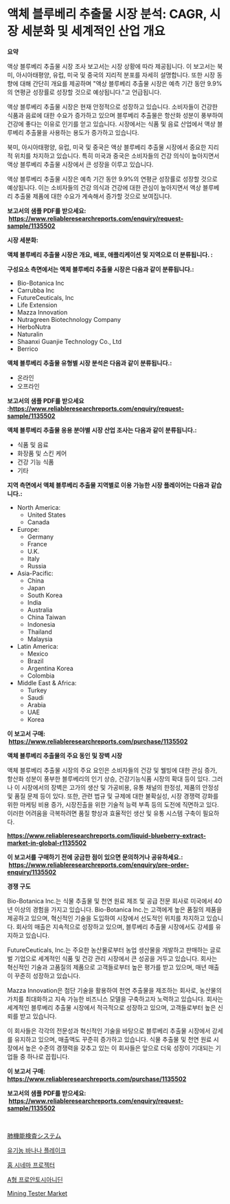 <p><h1>액체 블루베리 추출물 시장 분석: CAGR, 시장 세분화 및 세계적인 산업 개요</h1></p><p><strong>요약</strong></p>
<p><p>액상 블루베리 추출물 시장 조사 보고서는 시장 상황에 따라 제공됩니다. 이 보고서는 북미, 아시아태평양, 유럽, 미국 및 중국의 지리적 분포를 자세히 설명합니다. 또한 시장 동향에 대해 간단히 개요를 제공하며 "액상 블루베리 추출물 시장은 예측 기간 동안 9.9%의 연평균 성장률로 성장할 것으로 예상됩니다."고 언급됩니다.</p><p>액상 블루베리 추출물 시장은 현재 안정적으로 성장하고 있습니다. 소비자들이 건강한 식품과 음료에 대한 수요가 증가하고 있으며 블루베리 추출물은 항산화 성분이 풍부하여 건강에 좋다는 이유로 인기를 얻고 있습니다. 시장에서는 식품 및 음료 산업에서 액상 블루베리 추출물을 사용하는 용도가 증가하고 있습니다.</p><p>북미, 아시아태평양, 유럽, 미국 및 중국은 액상 블루베리 추출물 시장에서 중요한 지리적 위치를 차지하고 있습니다. 특히 미국과 중국은 소비자들의 건강 의식이 높아지면서 액상 블루베리 추출물 시장에서 큰 성장을 이루고 있습니다.</p><p>액상 블루베리 추출물 시장은 예측 기간 동안 9.9%의 연평균 성장률로 성장할 것으로 예상됩니다. 이는 소비자들의 건강 의식과 건강에 대한 관심이 높아지면서 액상 블루베리 추출물 제품에 대한 수요가 계속해서 증가할 것으로 보여집니다.</p></p>
<p><strong>보고서의 샘플 PDF를 받으세요: &nbsp;<a href="https://www.reliableresearchreports.com/enquiry/request-sample/1135502">https://www.reliableresearchreports.com/enquiry/request-sample/1135502</a></strong></p>
<p><strong>시장 세분화:</strong></p>
<p><strong> 액체 블루베리 추출물 시장은 개요, 배포, 애플리케이션 및 지역으로 더 분류됩니다. :</strong></p>
<p><strong>구성요소 측면에서는 액체 블루베리 추출물 시장은 다음과 같이 분류됩니다.:</strong></p>
<p><ul><li>Bio-Botanica Inc</li><li>Carrubba Inc</li><li>FutureCeuticals, Inc</li><li>Life Extension</li><li>Mazza Innovation</li><li>Nutragreen Biotechnology Company</li><li>HerboNutra</li><li>Naturalin</li><li>Shaanxi Guanjie Technology Co., Ltd</li><li>Berrico</li></ul></p>
<p><strong> 액체 블루베리 추출물 유형별 시장 분석은 다음과 같이 분류됩니다.:</strong></p>
<p><ul><li>온라인</li><li>오프라인</li></ul></p>
<p><strong>보고서의 샘플 PDF를 받으세요 :<a href="https://www.reliableresearchreports.com/enquiry/request-sample/1135502">https://www.reliableresearchreports.com/enquiry/request-sample/1135502</a></strong></p>
<p><strong> 액체 블루베리 추출물 응용 분야별 시장 산업 조사는 다음과 같이 분류됩니다.:</strong></p>
<p><ul><li>식품 및 음료</li><li>화장품 및 스킨 케어</li><li>건강 기능 식품</li><li>기타</li></ul></p>
<p><strong>지역 측면에서 액체 블루베리 추출물 지역별로 이용 가능한 시장 플레이어는 다음과 같습니다.:</strong></p>
<p><ul>
    <li>
        North America:
        <ul>
            <li>United States</li>
            <li>Canada</li>
        </ul>
    </li>
    <li>
        Europe:
        <ul>
            <li>Germany</li>
            <li>France</li>
            <li>U.K.</li>
            <li>Italy</li>
            <li>Russia</li>
        </ul>
    </li>
    <li>
        Asia-Pacific:
        <ul>
            <li>China</li>
            <li>Japan</li>
            <li>South Korea</li>
            <li>India</li>
            <li>Australia</li>
            <li>China Taiwan</li>
            <li>Indonesia</li>
            <li>Thailand</li>
            <li>Malaysia</li>
        </ul>
    </li>
    <li>
        Latin America:
        <ul>
            <li>Mexico</li>
            <li>Brazil</li>
            <li>Argentina Korea</li>
            <li>Colombia</li>
        </ul>
    </li>
    <li>
        Middle East & Africa:
        <ul>
            <li>Turkey</li>
            <li>Saudi</li>
            <li>Arabia</li>
            <li>UAE</li>
            <li>Korea</li>
        </ul>
    </li>
    </ul></p>
<p><strong>이 보고서 구매: &nbsp;<a href="https://www.reliableresearchreports.com/purchase/1135502">https://www.reliableresearchreports.com/purchase/1135502</a></strong></p>
<p><strong>액체 블루베리 추출물의 주요 동인 및 장벽 시장</strong></p>
<p><p>액체 블루베리 추출물 시장의 주요 요인은 소비자들의 건강 및 웰빙에 대한 관심 증가, 항산화 성분이 풍부한 블루베리의 인기 상승, 건강기능식품 시장의 확대 등이 있다. 그러나 이 시장에서의 장벽은 고가의 생산 및 가공비용, 유통 채널의 한정성, 제품의 안정성 및 품질 문제 등이 있다. 또한, 관련 법규 및 규제에 대한 불확실성, 시장 경쟁력 강화를 위한 마케팅 비용 증가, 시장진출을 위한 기술적 능력 부족 등의 도전에 직면하고 있다. 이러한 어려움을 극복하려면 품질 향상과 효율적인 생산 및 유통 시스템 구축이 필요하다.</p></p>
<p><strong><a href="https://www.reliableresearchreports.com/liquid-blueberry-extract-market-in-global-r1135502">https://www.reliableresearchreports.com/liquid-blueberry-extract-market-in-global-r1135502</a></strong></p>
<p><strong>이 보고서를 구매하기 전에 궁금한 점이 있으면 문의하거나 공유하세요.: &nbsp;<a href="https://www.reliableresearchreports.com/enquiry/pre-order-enquiry/1135502">https://www.reliableresearchreports.com/enquiry/pre-order-enquiry/1135502</a></strong></p>
<p><strong>경쟁 구도</strong></p>
<p><p>Bio-Botanica Inc.는 식물 추출물 및 천연 원료 제조 및 공급 전문 회사로 미국에서 40년 이상의 경험을 가지고 있습니다. Bio-Botanica Inc.는 고객에게 높은 품질의 제품을 제공하고 있으며, 혁신적인 기술을 도입하여 시장에서 선도적인 위치를 차지하고 있습니다. 회사의 매출은 지속적으로 성장하고 있으며, 블루베리 추출물 시장에서도 강세를 유지하고 있습니다.</p><p>FutureCeuticals, Inc.는 주요한 농산물로부터 농업 생산물을 개발하고 판매하는 글로벌 기업으로 세계적인 식품 및 건강 관리 시장에서 큰 성공을 거두고 있습니다. 회사는 혁신적인 기술과 고품질의 제품으로 고객들로부터 높은 평가를 받고 있으며, 매년 매출이 꾸준히 성장하고 있습니다.</p><p>Mazza Innovation은 첨단 기술을 활용하여 천연 추출물을 제조하는 회사로, 농산물의 가치를 최대화하고 지속 가능한 비즈니스 모델을 구축하고자 노력하고 있습니다. 회사는 세계적인 블루베리 추출물 시장에서 적극적으로 성장하고 있으며, 고객들로부터 높은 신뢰를 받고 있습니다.</p><p>이 회사들은 각각의 전문성과 혁신적인 기술을 바탕으로 블루베리 추출물 시장에서 강세를 유지하고 있으며, 매출액도 꾸준히 증가하고 있습니다. 식물 추출물 및 천연 원료 시장에서 높은 수준의 경쟁력을 갖추고 있는 이 회사들은 앞으로 더욱 성장이 기대되는 기업들 중 하나로 꼽힙니다.</p></p>
<p><strong>이 보고서 구매: &nbsp; <a href="https://www.reliableresearchreports.com/purchase/1135502">https://www.reliableresearchreports.com/purchase/1135502</a></strong></p>
<p><strong>보고서의 샘플 PDF를 받으세요: &nbsp;<a href="https://www.reliableresearchreports.com/enquiry/request-sample/1135502">https://www.reliableresearchreports.com/enquiry/request-sample/1135502</a></strong><strong></strong></p>
<p>&nbsp;</p>
<p><p><a href="https://github.com/lrlmopnhwd79300/Market-Research-Report-List-1/blob/main/999563429039.md">肺機能検査システム</a></p><p><a href="https://github.com/vsckjg50460/Market-Research-Report-List-1/blob/main/583655826718.md">유기농 바나나 플레이크</a></p><p><a href="https://medium.com/@stuartstehr2022/%ED%99%88-%EC%8B%9C%EB%84%A4%EB%A7%88-%ED%94%84%EB%A1%9C%EC%A0%9D%ED%84%B0-%EC%8B%9C%EC%9E%A5-%EA%B7%9C%EB%AA%A8-%EC%8B%9C%EC%9E%A5-%EC%A0%84%EB%A7%9D-%EB%B0%8F-%EC%8B%9C%EC%9E%A5-%EC%98%88%EC%B8%A1-2024%EB%85%84%EB%B6%80%ED%84%B0-2031%EB%85%84%EA%B9%8C%EC%A7%80-16c3728f7937">홈 시네마 프로젝터</a></p><p><a href="https://github.com/GabrielBlanda5656/Market-Research-Report-List-1/blob/main/767356626719.md">A형 프로안토시아니딘</a></p><p><a href="https://github.com/joannagoyvaerts/Market-Research-Report-List-2/blob/main/mining-tester-market.md">Mining Tester Market</a></p></p>